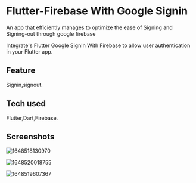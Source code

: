 
# Flutter-Firebase With Google Signin

An app that efficiently manages to optimize the ease of Signing and Signing-out through google firebase

Integrate's Flutter Google SignIn With Firebase to allow user authentication in your Flutter app.

## Feature
Signin,signout.

## Tech used
Flutter,Dart,Firebase.

## Screenshots

![1648518130970](https://user-images.githubusercontent.com/92446037/160516138-02ebe54e-97f3-451d-8433-8818015c0a01.jpg)

![1648520018755](https://user-images.githubusercontent.com/92446037/160519029-10e428f1-5152-4466-a9f3-c8ea4fdf02ee.jpg)


![1648519607367](https://user-images.githubusercontent.com/92446037/160518283-d8251c97-eb1f-4588-9dde-9371c5622ae9.jpg)


 
